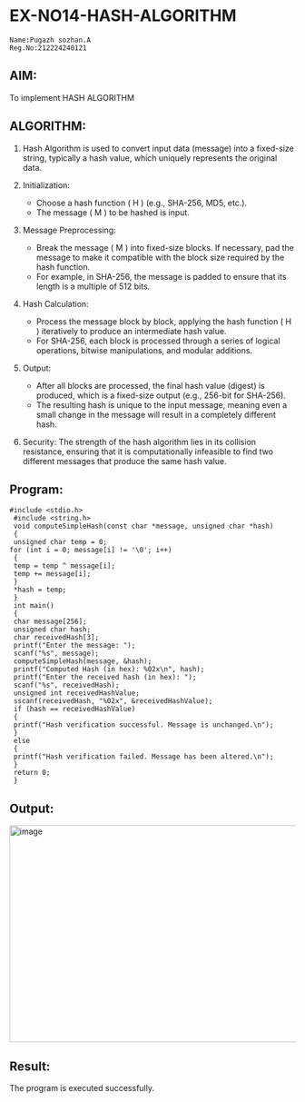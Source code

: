 # EX-NO14-HASH-ALGORITHM

~~~
Name:Pugazh sozhan.A
Reg.No:212224240121
~~~

## AIM:
To implement HASH ALGORITHM

## ALGORITHM:

1. Hash Algorithm is used to convert input data (message) into a fixed-size string, typically a hash value, which uniquely represents the original data.

2. Initialization:
   - Choose a hash function \( H \) (e.g., SHA-256, MD5, etc.).
   - The message \( M \) to be hashed is input.

3. Message Preprocessing:
   - Break the message \( M \) into fixed-size blocks. If necessary, pad the message to make it compatible with the block size required by the hash function.
   - For example, in SHA-256, the message is padded to ensure that its length is a multiple of 512 bits.

4. Hash Calculation:
   - Process the message block by block, applying the hash function \( H \) iteratively to produce an intermediate hash value.
   - For SHA-256, each block is processed through a series of logical operations, bitwise manipulations, and modular additions.

5. Output:
   - After all blocks are processed, the final hash value (digest) is produced, which is a fixed-size output (e.g., 256-bit for SHA-256).
   - The resulting hash is unique to the input message, meaning even a small change in the message will result in a completely different hash.

6. Security: The strength of the hash algorithm lies in its collision resistance, ensuring that it is computationally infeasible to find two different messages that produce the same hash value.


## Program:
~~~
#include <stdio.h>
 #include <string.h>
 void computeSimpleHash(const char *message, unsigned char *hash)
 {
 unsigned char temp = 0;
for (int i = 0; message[i] != '\0'; i++)
 {
 temp = temp ^ message[i];
 temp += message[i];
 }
 *hash = temp;
 }
 int main()
 {
 char message[256];
 unsigned char hash;
 char receivedHash[3];
 printf("Enter the message: ");
 scanf("%s", message);
 computeSimpleHash(message, &hash);
 printf("Computed Hash (in hex): %02x\n", hash);
 printf("Enter the received hash (in hex): ");
 scanf("%s", receivedHash);
 unsigned int receivedHashValue;
 sscanf(receivedHash, "%02x", &receivedHashValue);
 if (hash == receivedHashValue)
 {
 printf("Hash verification successful. Message is unchanged.\n");
 }
 else
 {
 printf("Hash verification failed. Message has been altered.\n");
 }
 return 0;
 }
~~~


## Output:
<img width="807" height="382" alt="image" src="https://github.com/user-attachments/assets/e4587179-21d0-4091-9ded-e9113289e49f" />


## Result:
The program is executed successfully.
